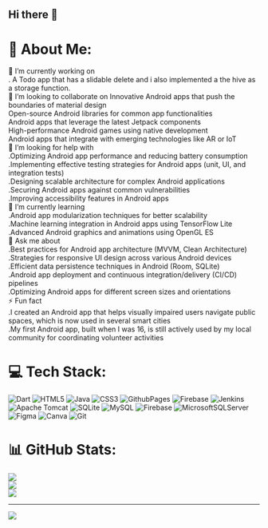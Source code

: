 ## Hi there 👋

# 💫 About Me:
🔭 I’m currently working on<br>. A Todo app that has a slidable delete and i also implemented a the hive as a storage function.<br>👯 I’m looking to collaborate on Innovative Android apps that push the boundaries of material design<br>Open-source Android libraries for common app functionalities<br>Android apps that leverage the latest Jetpack components<br>High-performance Android games using native development<br>Android apps that integrate with emerging technologies like AR or IoT<br>🤝 I’m looking for help with <br>.Optimizing Android app performance and reducing battery consumption<br>.Implementing effective testing strategies for Android apps (unit, UI, and integration tests)<br>.Designing scalable architecture for complex Android applications<br>.Securing Android apps against common vulnerabilities<br>.Improving accessibility features in Android apps<br>🌱 I’m currently learning <br>.Android app modularization techniques for better scalability<br>.Machine learning integration in Android apps using TensorFlow Lite<br>.Advanced Android graphics and animations using OpenGL ES<br>💬 Ask me about <br>.Best practices for Android app architecture (MVVM, Clean Architecture)<br>.Strategies for responsive UI design across various Android devices<br>.Efficient data persistence techniques in Android (Room, SQLite)<br>.Android app deployment and continuous integration/delivery (CI/CD) pipelines<br>.Optimizing Android apps for different screen sizes and orientations<br>⚡ Fun fact<br>.I created an Android app that helps visually impaired users navigate public spaces, which is now used in several smart cities<br>.My first Android app, built when I was 16, is still actively used by my local community for coordinating volunteer activities


# 💻 Tech Stack:
![Dart](https://img.shields.io/badge/dart-%230175C2.svg?style=for-the-badge&logo=dart&logoColor=white) ![HTML5](https://img.shields.io/badge/html5-%23E34F26.svg?style=for-the-badge&logo=html5&logoColor=white) ![Java](https://img.shields.io/badge/java-%23ED8B00.svg?style=for-the-badge&logo=openjdk&logoColor=white) ![CSS3](https://img.shields.io/badge/css3-%231572B6.svg?style=for-the-badge&logo=css3&logoColor=white) ![GithubPages](https://img.shields.io/badge/github%20pages-121013?style=for-the-badge&logo=github&logoColor=white) ![Firebase](https://img.shields.io/badge/firebase-%23039BE5.svg?style=for-the-badge&logo=firebase) ![Jenkins](https://img.shields.io/badge/jenkins-%232C5263.svg?style=for-the-badge&logo=jenkins&logoColor=white) ![Apache Tomcat](https://img.shields.io/badge/apache%20tomcat-%23F8DC75.svg?style=for-the-badge&logo=apache-tomcat&logoColor=black) ![SQLite](https://img.shields.io/badge/sqlite-%2307405e.svg?style=for-the-badge&logo=sqlite&logoColor=white) ![MySQL](https://img.shields.io/badge/mysql-4479A1.svg?style=for-the-badge&logo=mysql&logoColor=white) ![Firebase](https://img.shields.io/badge/firebase-a08021?style=for-the-badge&logo=firebase&logoColor=ffcd34) ![MicrosoftSQLServer](https://img.shields.io/badge/Microsoft%20SQL%20Server-CC2927?style=for-the-badge&logo=microsoft%20sql%20server&logoColor=white) ![Figma](https://img.shields.io/badge/figma-%23F24E1E.svg?style=for-the-badge&logo=figma&logoColor=white) ![Canva](https://img.shields.io/badge/Canva-%2300C4CC.svg?style=for-the-badge&logo=Canva&logoColor=white) ![Git](https://img.shields.io/badge/git-%23F05033.svg?style=for-the-badge&logo=git&logoColor=white)
# 📊 GitHub Stats:
![](https://github-readme-stats.vercel.app/api?username=Victorralp&theme=dark&hide_border=false&include_all_commits=false&count_private=false)<br/>
![](https://github-readme-streak-stats.herokuapp.com/?user=Victorralp&theme=dark&hide_border=false)<br/>
![](https://github-readme-stats.vercel.app/api/top-langs/?username=Victorralp&theme=dark&hide_border=false&include_all_commits=false&count_private=false&layout=compact)

---
[![](https://visitcount.itsvg.in/api?id=Victorralp&icon=5&color=4)](https://visitcount.itsvg.in)

<!-- Proudly created with GPRM ( https://gprm.itsvg.in ) -->
